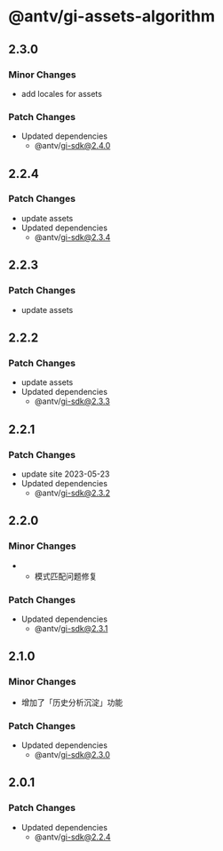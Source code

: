 # @antv/gi-assets-algorithm

## 2.3.0

### Minor Changes

- add locales for assets

### Patch Changes

- Updated dependencies
  - @antv/gi-sdk@2.4.0

## 2.2.4

### Patch Changes

- update assets
- Updated dependencies
  - @antv/gi-sdk@2.3.4

## 2.2.3

### Patch Changes

- update assets

## 2.2.2

### Patch Changes

- update assets
- Updated dependencies
  - @antv/gi-sdk@2.3.3

## 2.2.1

### Patch Changes

- update site 2023-05-23
- Updated dependencies
  - @antv/gi-sdk@2.3.2

## 2.2.0

### Minor Changes

- - 模式匹配问题修复

### Patch Changes

- Updated dependencies
  - @antv/gi-sdk@2.3.1

## 2.1.0

### Minor Changes

- 增加了「历史分析沉淀」功能

### Patch Changes

- Updated dependencies
  - @antv/gi-sdk@2.3.0

## 2.0.1

### Patch Changes

- Updated dependencies
  - @antv/gi-sdk@2.2.4
